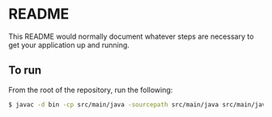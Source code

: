 # README

This README would normally document whatever steps are necessary to get your
application up and running.

## To run

From the root of the repository, run the following:

```bash
$ javac -d bin -cp src/main/java -sourcepath src/main/java src/main/java/module-info.java $(find src/main/java -name "*.java")  -cp src/main/resources
```
